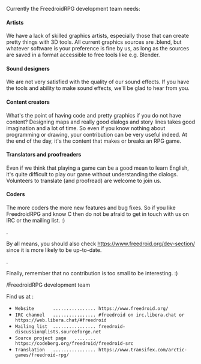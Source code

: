 Currently the FreedroidRPG development team needs:

#### Artists
We have a lack of skilled graphics artists, especially those that can create pretty things with 3D tools.
All current graphics sources are .blend, but whatever software is your preference is fine by us, as long as the sources are saved in a format accessible to free tools like e.g. Blender.

#### Sound designers
We are not very satisfied with the quality of our sound effects.
If you have the tools and ability to make sound effects, we'll be glad to hear from you.

#### Content creators
What's the point of having code and pretty graphics if you do not have content?
Designing maps and really good dialogs and story lines takes good imagination and a lot of time.
So even if you know nothing about programming or drawing, your contribution can be very useful indeed.
At the end of the day, it's the content that makes or breaks an RPG game.

#### Translators and proofreaders
Even if we think that playing a game can be a good mean to learn English, it's quite difficult to play our game without understanding the dialogs.
Volunteers to translate (and proofread) are welcome to join us.

#### Coders
The more coders the more new features and bug fixes. So if you like FreedroidRPG and know C then do not be afraid to get in touch with us on IRC or the mailing list. :)

.

By all means, you should also check https://www.freedroid.org/dev-section/
since it is more likely to be up-to-date.

.

Finally, remember that no contribution is too small to be interesting. :)

/FreedroidRPG development team

Find us at :

* `Website       ................ https://www.freedroid.org/`
* `IRC channel   ................ #freedroid on irc.libera.chat or https://web.libera.chat/#freedroid`
* `Mailing list  ................ freedroid-discussion@lists.sourceforge.net`
* `Source project page   ........ https://codeberg.org/freedroid/freedroid-src`
* `Translation   ................ https://www.transifex.com/arctic-games/freedroid-rpg/`
